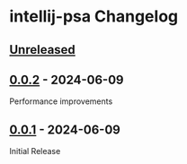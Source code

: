 <!-- Keep a Changelog guide -> https://keepachangelog.com -->

# intellij-psa Changelog

## [Unreleased]

## [0.0.2] - 2024-06-09
Performance improvements

## [0.0.1] - 2024-06-09
Initial Release

[Unreleased]: https://github.com/sam0delkin/intellij-psa/compare/v0.0.2...HEAD
[0.0.2]: https://github.com/sam0delkin/intellij-psa/compare/v0.0.1...v0.0.2
[0.0.1]: https://github.com/sam0delkin/intellij-psa/commits/v0.0.1
